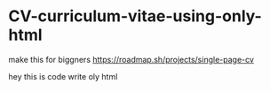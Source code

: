 # CV-curriculum-vitae-using-only-html
make this for biggners 
https://roadmap.sh/projects/single-page-cv

hey this is code write oly html
